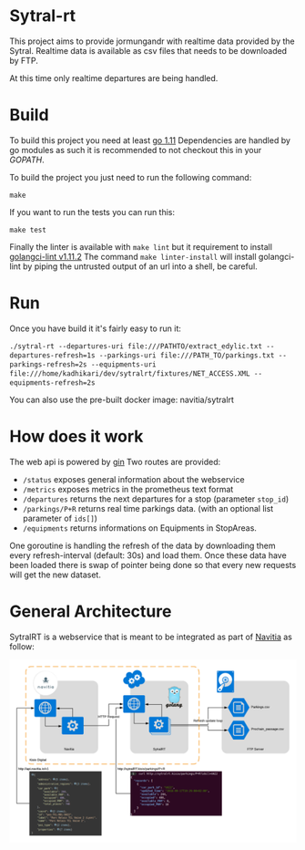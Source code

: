 Sytral-rt
===========
This project aims to provide jormungandr with realtime data provided by the Sytral.
Realtime data is available as csv files that needs to be downloaded by FTP.

At this time only realtime departures are being handled.

Build
=====
To build this project you need at least [go 1.11](https://golang.org/dl)
Dependencies are handled by go modules as such it is recommended to not checkout this in your *GOPATH*.

To build the project you just need to run the following command:
```
make
```

If you want to run the tests you can run this:
```
make test
```

Finally the linter is available with `make lint` but it requirement to install [golangci-lint v1.11.2](https://github.com/golangci/golangci-lint)
The command `make linter-install` will install golangci-lint by piping the untrusted output of an url into a shell, be careful.


Run
===
Once you have build it it's fairly easy to run it:
```
./sytral-rt --departures-uri file:///PATHTO/extract_edylic.txt --departures-refresh=1s --parkings-uri file:///PATH_TO/parkings.txt --parkings-refresh=2s --equipments-uri file:///home/kadhikari/dev/sytralrt/fixtures/NET_ACCESS.XML --equipments-refresh=2s

```

You can also use the pre-built docker image: navitia/sytralrt

How does it work
================
The web api is powered by [gin](https://github.com/gin-gonic/gin)
Two routes are provided:
  - `/status` exposes general information about the webservice  
  - `/metrics` exposes metrics in the prometheus text format
  - `/departures` returns the next departures for a stop (parameter `stop_id`)
  - `/parkings/P+R` returns real time parkings data. (with an optional list parameter of `ids[]`)
  - `/equipments` returns informations on Equipments in StopAreas.

One goroutine is handling the refresh of the data by downloading them every refresh-interval (default: 30s)
and load them. Once these data have been loaded there is swap of pointer being done so that every new requests
will get the new dataset.

General Architecture
================
SytralRT is a webservice that is meant to be integrated as part of [Navitia](https://www.navitia.io) as follow: 

![artchitecture](doc/architecture.png)